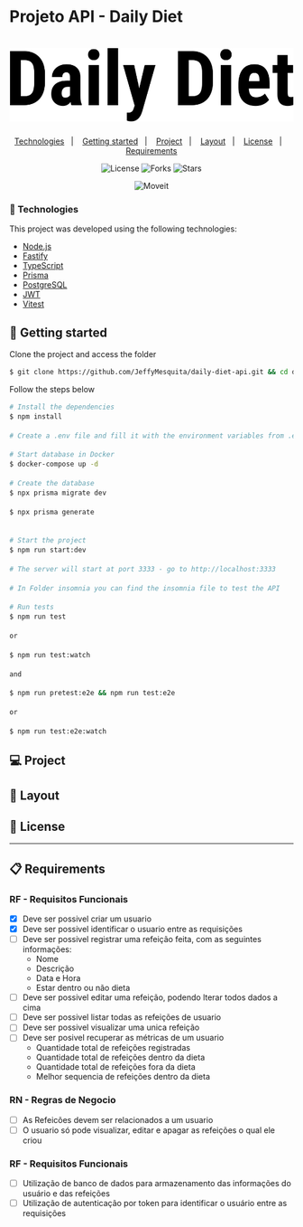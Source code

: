 # Projeto API - Daily Diet

<h1 align="center">
<img alt="Daily Diet API" title="Daily Diet API" src=".github/images/daily-diet.svg" />
</h1>

<p align="center">
  <a href="#-technologies">Technologies</a>&nbsp;&nbsp;&nbsp;|&nbsp;&nbsp;&nbsp;
  <a href="#-getting-started">Getting started</a>&nbsp;&nbsp;&nbsp;|&nbsp;&nbsp;&nbsp;
  <a href="#-project">Project</a>&nbsp;&nbsp;&nbsp;|&nbsp;&nbsp;&nbsp;
  <a href="#-layout">Layout</a>&nbsp;&nbsp;&nbsp;|&nbsp;&nbsp;&nbsp;
  <a href="#-license">License</a>&nbsp;&nbsp;&nbsp;|&nbsp;&nbsp;&nbsp;
  <a href="#-requirements">Requirements</a>
</p>

<p align="center">
  <img  src="https://img.shields.io/static/v1?label=license&message=MIT&color=FFFFFF&labelColor=32B768" alt="License">
  
  <img src="https://img.shields.io/github/forks/salvatoreDeploy/API-Daily-Diet?label=forks&message=MIT&color=FFFFFF&labelColor=32B768" alt="Forks">

  <img src="https://img.shields.io/github/stars/salvatoreDeploy/API-Daily-Diet?label=stars&message=MIT&color=FFFFFF&labelColor=32B768" alt="Stars">
</p>

<p align="center">
  <img alt="Moveit" src=".github/images/cover.png">
</p>

### 🧪 Technologies

This project was developed using the following technologies:

- [Node.js](https://nodejs.org/en/)
- [Fastify](https://www.fastify.io/)
- [TypeScript](https://www.typescriptlang.org/)
- [Prisma](https://www.prisma.io/)
- [PostgreSQL](https://www.postgresql.org/)
- [JWT](https://jwt.io/)
- [Vitest](https://vitest.dev/)

## 🚀 Getting started

Clone the project and access the folder

```bash
$ git clone https://github.com/JeffyMesquita/daily-diet-api.git && cd daily-diet-api
```

Follow the steps below

```bash
# Install the dependencies
$ npm install

# Create a .env file and fill it with the environment variables from .env.example

# Start database in Docker
$ docker-compose up -d

# Create the database
$ npx prisma migrate dev

$ npx prisma generate


# Start the project
$ npm run start:dev

# The server will start at port 3333 - go to http://localhost:3333

# In Folder insomnia you can find the insomnia file to test the API

# Run tests
$ npm run test

or

$ npm run test:watch

and

$ npm run pretest:e2e && npm run test:e2e

or

$ npm run test:e2e:watch

```

## 💻 Project

## 🔖 Layout

## 📝 License

---

## 📋 Requirements

### RF - Requisitos Funcionais

- [X] Deve ser possivel criar um usuario
- [X] Deve ser possivel identificar o usuario entre as requisições
- [ ] Deve ser possivel registrar uma refeição feita, com as seguintes informações:
  - Nome
  - Descrição
  - Data e Hora
  - Estar dentro ou não dieta
- [ ] Deve ser possivel editar uma refeição, podendo lterar todos dados a cima
- [ ] Deve ser possivel listar todas as refeições de usuario
- [ ] Deve ser possivel visualizar uma unica refeição
- [ ] Deve ser posivel recuperar as métricas de um usuario
  - Quantidade total de refeições registradas
  - Quantidade total de refeições dentro da dieta
  - Quantidade total de refeições fora da dieta
  - Melhor sequencia de refeições dentro da dieta

### RN - Regras de Negocio

- [ ] As Refeicões devem ser relacionados a um usuario
- [ ] O usuario só pode visualizar, editar e apagar as refeições o qual ele criou

### RF - Requisitos Funcionais

- [ ] Utilização de banco de dados para armazenamento das informações do usuário e das refeições
- [ ] Utilização de autenticação por token para identificar o usuário entre as requisições
